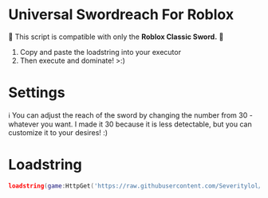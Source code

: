 # Universal Swordreach For Roblox
🚨 This script is compatible with only the **Roblox Classic Sword.** 🚨
1. Copy and paste the loadstring into your executor
2. Then execute and dominate! >:)

# Settings
ℹ️ You can adjust the reach of the sword by changing the number from 30 - whatever you want. I made it 30 because it is less detectable, but you can customize it to your desires! :) 

# Loadstring
```lua
loadstring(game:HttpGet('https://raw.githubusercontent.com/Severitylol/Universal-Sword-Reach/main/swordreach.lua')()
```
